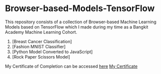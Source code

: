 # Browser-based-Models-TensorFlow
This repository consists of a collection of Browser-based Machine Learning Models based on TensorFlow which I made during my time as a Bangkit Academy Machine Learning Cohort. 

1. [Breast Cancer Classification]
2. [Fashion MNIST Classifier]
3. [Python Model Converted to JavaScript]
4. [Rock Paper Scissors Model]

My Certificate of Completion can be accessed [here](https://coursera.org/verify/5RV8U77CXKH9)
[My Certificate](Coursera-Browser_Based_Model_tensorFlow_js-Skolastika_Felicia_Siswanto.pdf)
